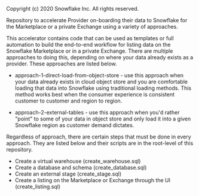 Copyright (c) 2020 Snowflake Inc. All rights reserved.

Repository to accelerate Provider on-boarding their data to Snowflake for the Marketplace or a private Exchange using a variety of approaches.

This accelerator contains code that can be used as templates or full automation to build the end-to-end workflow for listing data on the Snowflake Marketplace or in a private Exchange. There are multiple approaches to doing this, depending on where your data already exists as a provider. These approaches are listed below.

* approach-1-direct-load-from-object-store - use this approach when your data already exists in cloud object store and you are comfortable loading that data into Snowflake using traditional loading methods. This method works best when the consumer experience is consistent customer to customer and region to region. 

* approach-2-external-tables - use this approach when you'd rather "point" to some of your data in object store and only load it into a given Snowflake region as customer demand dictates.

Regardless of approach, there are certain steps that must be done in every approach. They are listed below and their scripts are in the root-level of this repository.

- Create a virtual warehouse (create_warehouse.sql)
- Create a database and schema (create_database.sql)
- Create an external stage (create_stage.sql)
- Create a listing on the Marketplace or Exchange through the UI (create_listing.sql)